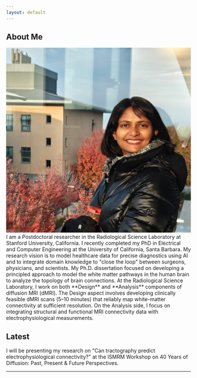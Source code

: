 ```yaml
---
layout: default
---
```

## About Me

<img class="profile-picture" src="shailja.jpg">
I am a Postdoctoral researcher in the Radiological Science Laboratory at Stanford University, California. I recently completed my PhD in Electrical and Computer Engineering at the University of California, Santa Barbara. My research vision is to model healthcare data for precise diagnostics using AI and to integrate domain knowledge to "close the loop" between surgeons, physicians, and scientists. My Ph.D. dissertation focused on developing a principled approach to model the white matter pathways in the human brain to analyze the topology of brain connections. At the Radiological Science Laboratory, I work on both **Design** and **Analysis** components of diffusion MRI (dMRI). The Design aspect involves developing clinically feasible dMRI scans (5–10 minutes) that reliably map white-matter connectivity at sufficient resolution. On the Analysis side, I focus on integrating structural and functional MRI connectivity data with electrophysiological measurements. 

## Latest

I will be presenting my research on "Can tractography predict electrophysiological connectivity?" at the ISMRM Workshop on 40 Years of Diffusion: Past, Present & Future Perspectives.

<hr>
